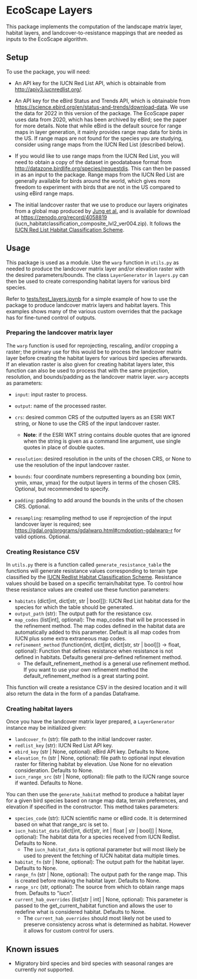 # EcoScape Layers

This package implements the computation of the landscape matrix layer, habitat layers, and landcover-to-resistance mappings that are needed as inputs to the EcoScape algorithm.

## Setup

To use the package, you will need:

- An API key for the IUCN Red List API, which is obtainable from http://apiv3.iucnredlist.org/.

- An API key for the eBird Status and Trends API, which is obtainable from https://science.ebird.org/en/status-and-trends/download-data. We use the data for 2022 in this version of the package. The EcoScape paper uses data from 2020, which has been archived by eBird; see the paper for more details. Note that while eBird is the default source for range maps in layer generation, it mainly provides range map data for birds in the US. If range maps are not found for the species you are studying, consider using range maps from the IUCN Red List (described below).

- If you would like to use range maps from the IUCN Red List, you will need to obtain a copy of the dataset in geodatabase format from http://datazone.birdlife.org/species/requestdis. This can then be passed in as an input to the package. Range maps from the IUCN Red List are generally available for birds around the world, which gives more freedom to experiment with birds that are not in the US compared to using eBird range maps.

- The initial landcover raster that we use to produce our layers originates from a global map produced by [Jung et al.](https://doi.org/10.1038/s41597-020-00599-8) and is available for download at https://zenodo.org/record/4058819 (iucn_habitatclassification_composite_lvl2_ver004.zip). It follows the [IUCN Red List Habitat Classification Scheme](https://www.iucnredlist.org/resources/habitat-classification-scheme).

## Usage

This package is used as a module. Use the `warp` function in `utils.py` as needed to produce the landcover matrix layer and/or elevation raster with the desired parameters/bounds. The class `LayerGenerator` in `layers.py` can then be used to create corresponding habitat layers for various bird species.

Refer to [tests/test_layers.ipynb](./tests/test_layers.ipynb) for a simple example of how to use the package to produce landcover matrix layers and habitat layers. This examples shows many of the various custom overrides that the package has for fine-tuned control of outputs.

### Preparing the landcover matrix layer

The `warp` function is used for reprojecting, rescaling, and/or cropping a raster; the primary use for this would be to process the landcover matrix layer before creating the habitat layers for various bird species afterwards. If an elevation raster is also given for creating habitat layers later, this function can also be used to process that with the same projection, resolution, and bounds/padding as the landcover matrix layer. `warp` accepts as parameters:

- `input`: input raster to process.

- `output`: name of the processed raster.

- `crs`: desired common CRS of the outputted layers as an ESRI WKT string, or None to use the CRS of the input landcover raster.

  - <b>Note</b>: if the ESRI WKT string contains double quotes that are ignored when the string is given as a command line argument, use single quotes in place of double quotes.

- `resolution`: desired resolution in the units of the chosen CRS, or None to use the resolution of the input landcover raster.

- `bounds`: four coordinate numbers representing a bounding box (xmin, ymin, xmax, ymax) for the output layers in terms of the chosen CRS. Optional, but recommended to specify.

- `padding`: padding to add around the bounds in the units of the chosen CRS. Optional.

- `resampling`: resampling method to use if reprojection of the input landcover layer is required; see https://gdal.org/programs/gdalwarp.html#cmdoption-gdalwarp-r for valid options. Optional.

### Creating Resistance CSV

In `utils.py` there is a function called `generate_resistance_table` the functions will generate resistance values corresponding to terrain type classified by the [IUCN Redlist Habitat Classification Scheme](https://www.iucnredlist.org/resources/habitat-classification-scheme). Resistance values should be based on a specific terrain/habitat type. To control how these resistance values are created use these function parameters:

- `habitats` (dict[int, dict[str, str | bool]]): IUCN Red List habitat data for the species for which the table should be generated.
- `output_path` (str): The output path for the resistance csv.
- `map_codes` (list\[int\], optional): The map_codes that will be processed in the refinement method. The map codes defined in the habitat data are automatically added to this parameter. Default is all map codes from IUCN plus some extra extraneous map codes.
- `refinement_method` (function(int, dict[int, dict[str, str | bool]]) -> float, optional): Function that defines resistance when resistance is not defined in habitats. Defaults general pre-defined refinement method.
  - The default_refinement_method is a general use refinement method. If you want to use your own refinement method the default_refinement_method is a great starting point.

This function will create a resistance CSV in the desired location and it will also return the data in the form of a pandas Dataframe.

### Creating habitat layers

Once you have the landcover matrix layer prepared, a `LayerGenerator` instance may be initialized given:

- `landcover_fn` (str): file path to the initial landcover raster.
- `redlist_key` (str): IUCN Red List API key.
- `ebird_key` (str | None, optional): eBird API key. Defaults to None.
- `elevation_fn` (str | None, optional): file path to optional input elevation raster for filtering habitat by elevation. Use None for no elevation consideration. Defaults to None.
- `iucn_range_src` (str | None, optional): file path to the IUCN range source if wanted. Defaults to None.

You can then use the `generate_habitat` method to produce a habitat layer for a given bird species based on range map data, terrain preferences, and elevation if specified in the constructor. This method takes parameters:

- `species_code` (str): IUCN scientific name or eBird code. It is determined based on what that range_src is set to.
- `iucn_habitat_data` (dict[int, dict[str, int | float | str | bool]] | None, optional): The habitat data for a species received from IUCN Redlist. Defaults to None.
  - The `iucn_habitat_data` is optional parameter but will most likely be used to prevent the fetching of IUCN habitat data multiple times.
- `habitat_fn` (str | None, optional): The output path for the habitat layer. Defaults to None.
- `range_fn` (str | None, optional): The output path for the range map. This is created before making the habitat layer. Defaults to None.
- `range_src` (str, optional): The source from which to obtain range maps from. Defaults to "iucn".
- `current_hab_overrides` (list[str | int] | None, optional): This parameter is passed to the get_current_habitat function and allows the user to redefine what is considered habitat. Defaults to None.
  - The `current_hab_overrides` should most likely not be used to preserve consistency across what is determined as habitat. However it allows for custom control for users.

## Known issues

- Migratory bird species and bird species with seasonal ranges are currently _not_ supported.
